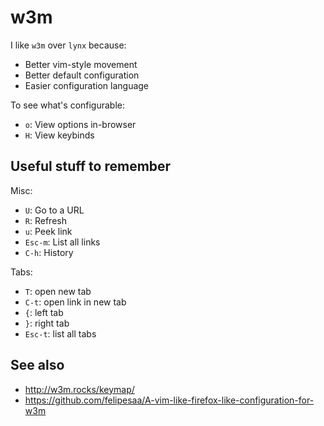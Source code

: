 # w3m

I like `w3m` over `lynx` because:

- Better vim-style movement
- Better default configuration
- Easier configuration language

To see what's configurable:

- `o`: View options in-browser
- `H`: View keybinds

## Useful stuff to remember

Misc:

- `U`:     Go to a URL
- `R`:     Refresh
- `u`:     Peek link
- `Esc-m`: List all links
- `C-h`:   History

Tabs:

- `T`:     open new tab
- `C-t`:   open link in new tab
- `{`:     left tab
- `}`:     right tab
- `Esc-t`: list all tabs

## See also

- http://w3m.rocks/keymap/
- https://github.com/felipesaa/A-vim-like-firefox-like-configuration-for-w3m
